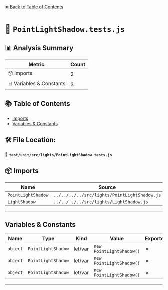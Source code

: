 [⬅️ Back to Table of Contents](../../../../index.md)

# 📄 `PointLightShadow.tests.js`

## 📊 Analysis Summary

| Metric | Count |
|--------|-------|
| 📦 Imports | 2 |
| 📊 Variables & Constants | 3 |

## 📚 Table of Contents

- [Imports](#imports)
- [Variables & Constants](#variables-constants)

## 🛠️ File Location:
📂 **`test/unit/src/lights/PointLightShadow.tests.js`**

## 📦 Imports

| Name | Source |
|------|--------|
| `PointLightShadow` | `../../../../src/lights/PointLightShadow.js` |
| `LightShadow` | `../../../../src/lights/LightShadow.js` |


---

## Variables & Constants

| Name | Type | Kind | Value | Exported |
|------|------|------|-------|----------|
| `object` | `PointLightShadow` | let/var | `new PointLightShadow()` | ✗ |
| `object` | `PointLightShadow` | let/var | `new PointLightShadow()` | ✗ |
| `object` | `PointLightShadow` | let/var | `new PointLightShadow()` | ✗ |


---